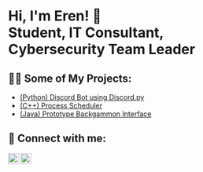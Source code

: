 <h1>Hi, I'm Eren! 👋 
<br/><a>Student</a>, <a">IT Consultant</a>, <a>Cybersecurity Team Leader</a></h1>

<h2>👨‍💻 Some of My Projects:</h2>

  - [(Python) Discord Bot using Discord.py](https://github.com/EKahyaoglu/ProcessScheduler)
  - [(C++) Process Scheduler](https://github.com/EKahyaoglu/discord-rngbot)
  - [(Java) Prototype Backgammon Interface](https://github.com/EKahyaoglu/protoype-backgammon)

<h2> 👥 Connect with me:</h2>

[<img align="left" alt="Eren Kahyaoglu | LinkedIn" width="22px" src="https://cdn.jsdelivr.net/npm/simple-icons@v3/icons/linkedin.svg" />][linkedin]
[<img align="left" alt="Eren Kahyaoglu | Mail" width="22px" src="https://cdn-icons-png.flaticon.com/128/3178/3178158.png" />][mail]


[mail]: mailto:erenfkahyaoglu@hotmail.com
[linkedin]: https://www.linkedin.com/in/eren-kahyaoglu
